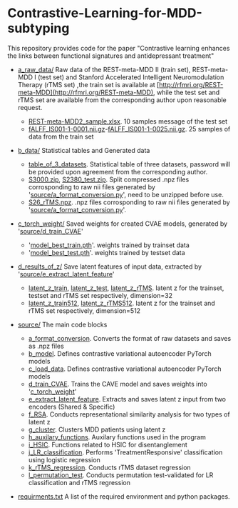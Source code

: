 # Contrastive-Learning-for-MDD-subtyping
This repository provides code for the paper "Contrastive learning enhances the links between functional signatures and antidepressant treatment"

* [a_raw_data/](a_raw_data/)
Raw data of the REST-meta-MDD II (train set), REST-meta-MDD I (test set) and Stanford Accelerated Intelligent Neuromodulation Therapy (rTMS set)
,the train set is available at [http://rfmri.org/REST-meta-MDD](http://rfmri.org/REST-meta-MDD), while the test set and rTMS set are available from the corresponding author upon reasonable request.
  * [REST-meta-MDD2_sample.xlsx](a_raw_data/sample_files/REST-meta-MDD2_sample.xlsx). 10 samples message of the test set
  * [fALFF_IS001-1-0001.nii.gz](a_raw_data/sample_files/fALFF_IS001-1-0001.nii.gz)-[fALFF_IS001-1-0025.nii.gz](a_raw_data/sample_files/fALFF_IS001-1-0025.nii.gz). 25 samples of data from the train set

* [b_data/](b_data/)
 Statistical tables and Generated data
  * [table_of_3_datasets](b_data/table_of_3_datasets.zip). Statistical table of three datasets, password will be provided upon agreement from the corresponding author.
  * [S3000.zip](b_data/S3000.zip), [S2380_test.zip](b_data/S2380_test.zip). Split compressed .npz files corrosponding to raw nii files generated by '[source/a_format_conversion.py](source/a_format_conversion.py)', need to be unzipped before use.
  * [S26_rTMS.npz](b_data/S26_rTMS.npz).  .npz files corrosponding to raw nii files generated by '[source/a_format_conversion.py](source/a_format_conversion.py)'.
 
* [c_torch_weight/](c_torch_weight/)
Saved weights for created CVAE models, generated by '[source/d_train_CVAE](source/d_train_CVAE.py)'
  * '[model_best_train.pth](c_torch_weight/model_best_train.pth)'. weights trained by trainset data
  * '[model_best_test.pth](c_torch_weight/model_best_test.pth)'. weights trained by testset data
 
* [d_results_of_z/](d_results_of_z/)
Save latent features of input data, extracted by '[source/e_extract_latent_feature](source/e_extract_latent_feature.py)'
  * [latent_z_train](d_results_of_z/latent_z_train.npz), [latent_z_test](d_results_of_z/latent_z_test.npz), [latent_z_rTMS](d_results_of_z/latent_z_rTMS.npz).  latent z for the trainset, testset and rTMS set respectively, dimension=32
  * [latent_z_train512](d_results_of_z/latent_z_train512.zip), [latent_z_rTMS512](d_results_of_z/latent_z_rTMS512.npz). latent z for the trainset and rTMS set respectively,  dimension=512

* [source/](source/)
The main code blocks
   * [a_format_conversion](source/a_format_conversion.py). Converts the format of raw datasets and saves as .npz files
   * [b_model](source/b_model.py). Defines contrastive variational autoencoder PyTorch models
   * [c_load_data](source/c_load_data.py). Defines contrastive variational autoencoder PyTorch models
   * [d_train_CVAE](source/d_train_CVAE.py). Trains the CAVE model and saves weights into '[c_torch_weight](c_torch_weight/)'
   * [e_extract_latent_feature](source/e_extract_latent_feature.py).  Extracts and saves latent z input from two encoders (Shared & Specific)
   * [f_RSA](source/f_RSA.py). Conducts representational similarity analysis for two types of latent z
   * [g_cluster](source/g_cluster.py). Clusters MDD patients using latent z
   * [h_auxilary_functions](source/h_auxilary_functions.py). Auxilary functions used in the program
   * [i_HSIC](source/i_HSIC.py). Functions related to HSIC for disentanglement
   * [j_LR_classification](source/j_LR_classification.py). Performs 'TreatmentResponsive' classification using logistic regression
   * [k_rTMS_regression](source/k_rTMS_regression.py). Conducts rTMS dataset regression
   * [l_permutation_test](source/l_permutation_test.py). Conducts permutation test-validated for LR classification and rTMS regression



* [requirments.txt](requirements.txt) A list of the required environment and python packages.

